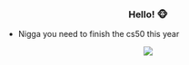 
<h3 align="center">Hello! 🐵</h3>

- Nigga you need to finish the cs50 this year 
<!--

<p align="center">
<img src="./herecomesthemoney.gif" />
</p>

<p align="center"> 
<img  src="https://github-readme-stats.vercel.app/api?username=notshanxx&theme=tokyonight&show_icons=true&custom_title=My%20Github%20Stat"/>
</p>

<p align="center">
<img src="https://github-readme-streak-stats.herokuapp.com/?user=notshanxx&theme=tokyonight&layout=compact" />
</p>
-->
<p align="center">
<img src="https://github-readme-stats.vercel.app/api/top-langs/?username=notshanxx&theme=tokyonight&layout=compact" />
</p>





